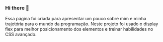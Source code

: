 ### Hi there 👋

Essa página foi criada para apresentar um pouco sobre mim e minha trajetória para o mundo da programação.
Neste projeto foi usado o display flex para melhor posicionamento dos elementos e treinar habilidades no CSS avançado.
